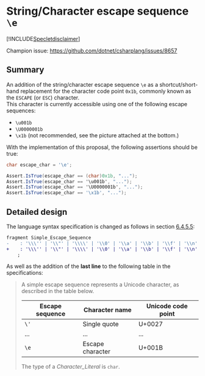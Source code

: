
# String/Character escape sequence `\e`

[!INCLUDE[Specletdisclaimer](../speclet-disclaimer.md)]

Champion issue: <https://github.com/dotnet/csharplang/issues/8657>

## Summary
An addition of the string/character escape sequence `\e` as a shortcut/short-hand replacement
for the character code point `0x1b`, commonly known as the `ESCAPE` (or `ESC`) character.  
This character is currently accessible using one of the following escape sequences:
- `\u001b`
- `\U0000001b`
- `\x1b` (not recommended, see the picture attached at the bottom.)

With the implementation of this proposal, the following assertions should be true:
```csharp
char escape_char = '\e';

Assert.IsTrue(escape_char == (char)0x1b, "...");
Assert.IsTrue(escape_char == '\u001b', "...");
Assert.IsTrue(escape_char == '\U0000001b', "...");
Assert.IsTrue(escape_char == '\x1b', "...");
```

## Detailed design
The language syntax specification is changed as follows in section 
[6.4.5.5](https://github.com/dotnet/csharpstandard/blob/standard-v6/standard/lexical-structure.md#6455-character-literals):

```diff
fragment Simple_Escape_Sequence
-    : '\\\'' | '\\"' | '\\\\' | '\\0' | '\\a' | '\\b' | '\\f' | '\\n' | '\\r' | '\\t' | '\\v'
+    : '\\\'' | '\\"' | '\\\\' | '\\0' | '\\a' | '\\b' | '\\f' | '\\n' | '\\r' | '\\t' | '\\v' | '\\e'
    ;
```
As well as the addition of the **last line** to the following table in the specifications:

> A simple escape sequence represents a Unicode character, as described in the table below.
> 
> | **Escape sequence** | **Character name** | **Unicode code point** |
> |---------------------|--------------------|--------------------|
> | `\'`                | Single quote       | U+0027             |
> | ...                 | ...                | ...                |
> | `\e`                | Escape character   | U+001B             |
> 
> The type of a *Character_Literal* is `char`.
